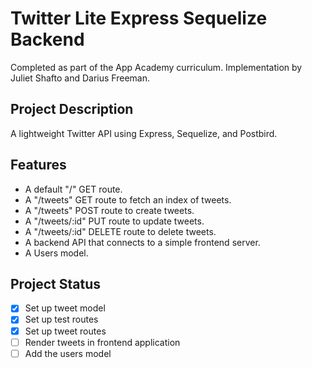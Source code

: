 # Twitter Lite Express Sequelize Backend
Completed as part of the App Academy curriculum. Implementation by Juliet Shafto and Darius Freeman.

## Project Description
A lightweight Twitter API using Express, Sequelize, and Postbird.

## Features
- A default "/" GET route.
- A "/tweets" GET route to fetch an index of tweets.
- A "/tweets" POST route to create tweets.
- A "/tweets/:id" PUT route to update tweets.
- A "/tweets/:id" DELETE route to delete tweets.
- A backend API that connects to a simple frontend server.
- A Users model.

## Project Status
- [x] Set up tweet model
- [x] Set up test routes
- [x] Set up tweet routes
- [ ] Render tweets in frontend application
- [ ] Add the users model
